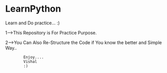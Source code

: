 # LearnPython
Learn and Do practice...  :)

1-->This Repository is For Practice Purpose.

2-->You Can Also Re-Structure the Code if You know the better and Simple Way..


            Enjoy....  
            Vishal
            :)
